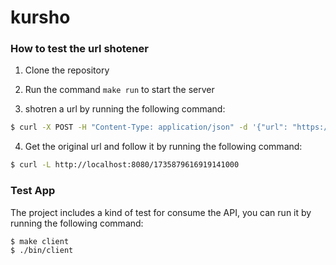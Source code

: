 # kursho

### How to test the url shotener
1. Clone the repository
2. Run the command `make run` to start the server

3. shotren a url by running the following command:
```bash
$ curl -X POST -H "Content-Type: application/json" -d '{"url": "https://www.google.com"}' http://localhost:8080/shorten
```

4. Get the original url and follow it by running the following command:
```bash
$ curl -L http://localhost:8080/1735879616919141000
```
### Test App
The project includes a kind of test for consume the API, you can run it by running the following command:
```bash
$ make client
$ ./bin/client
```
